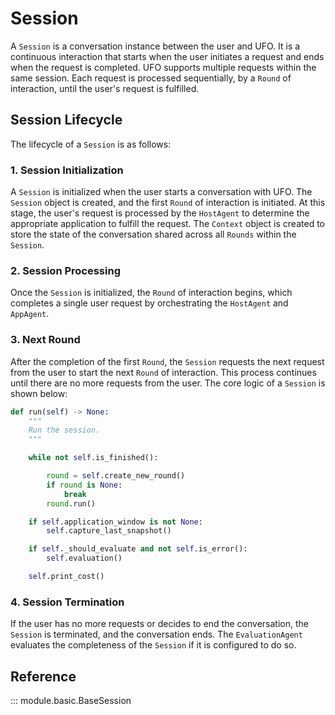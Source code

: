 # Session

A `Session` is a conversation instance between the user and UFO. It is a continuous interaction that starts when the user initiates a request and ends when the request is completed. UFO supports multiple requests within the same session. Each request is processed sequentially, by a `Round` of interaction, until the user's request is fulfilled.

## Session Lifecycle

The lifecycle of a `Session` is as follows:

### 1. Session Initialization

A `Session` is initialized when the user starts a conversation with UFO. The `Session` object is created, and the first `Round` of interaction is initiated. At this stage, the user's request is processed by the `HostAgent` to determine the appropriate application to fulfill the request. The `Context` object is created to store the state of the conversation shared across all `Rounds` within the `Session`.

### 2. Session Processing

Once the `Session` is initialized, the `Round` of interaction begins, which completes a single user request by orchestrating the `HostAgent` and `AppAgent`. 

### 3. Next Round

After the completion of the first `Round`, the `Session` requests the next request from the user to start the next `Round` of interaction. This process continues until there are no more requests from the user.
The core logic of a `Session` is shown below:

```python
def run(self) -> None:
    """
    Run the session.
    """

    while not self.is_finished():

        round = self.create_new_round()
        if round is None:
            break
        round.run()

    if self.application_window is not None:
        self.capture_last_snapshot()

    if self._should_evaluate and not self.is_error():
        self.evaluation()

    self.print_cost()
```

### 4. Session Termination
If the user has no more requests or decides to end the conversation, the `Session` is terminated, and the conversation ends. The `EvaluationAgent` evaluates the completeness of the `Session` if it is configured to do so.


## Reference

::: module.basic.BaseSession